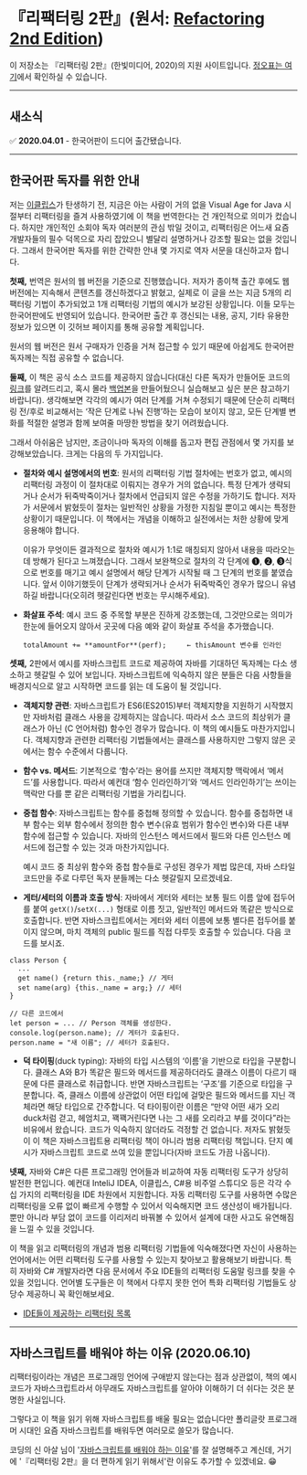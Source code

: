 # 『리팩터링 2판』(원서: [Refactoring 2nd Edition](https://www.amazon.com/dp/0134757599/))

이 저장소는 『리팩터링 2판』(한빛미디어, 2020)의 지원 사이트입니다.
[정오표는 여기](https://docs.google.com/document/d/1IP04YcBgwOfBexV1CPK3gLCr2gmQdPTas2pHcqPuCz4/edit#)에서 확인하실 수 있습니다.

---

## 새소식
:white_check_mark: **2020.04.01** - 한국어판이 드디어 출간됐습니다.

---

## 한국어판 독자를 위한 안내

저는 [이클립스](https://www.eclipse.org/)가 탄생하기 전, 지금은 아는 사람이 거의 없을 Visual Age for Java 시절부터 리팩터링을 즐겨 사용하였기에 이 책을 번역한다는 건 개인적으로 의미가 컸습니다. 하지만 개인적인 소회야 독자 여러분의 관심 밖일 것이고, 리팩터링은 어느새 요즘 개발자들의 필수 덕목으로 자리 잡았으니 별달리 설명하거나 강조할 필요는 없을 것입니다. 그래서 한국어판 독자를 위한 간략한 안내 몇 가지로 역자 서문을 대신하고자 합니다.

**첫째,** 번역은 원서의 웹 버전을 기준으로 진행했습니다. 저자가 종이책 출간 후에도 웹 버전에는 지속해서 콘텐츠를 갱신하겠다고 밝혔고, 실제로 이 글을 쓰는 지금 5개의 리팩터링 기법이 추가되었고 1개 리팩터링 기법의 예시가 보강된 상황입니다. 이들 모두는 한국어판에도 반영되어 있습니다. 한국어판 출간 후 갱신되는 내용, 공지, 기타 유용한 정보가 있으면 이 깃허브 페이지를 통해 공유할 계획입니다.

원서의 웹 버전은 원서 구매자가 인증을 거쳐 접근할 수 있기 때문에 아쉽게도 한국어판 독자께는 직접 공유할 수 없습니다.

**둘째,** 이 책은 공식 소스 코드를 제공하지 않습니다(대신 다른 독자가 만들어둔 코드의 [링크](https://github.com/wickedwukong/martin-fowler-refactoring-2nd)를 알려드리고, 혹시 몰라 [백업본](https://github.com/WegraLee/martin-fowler-refactoring-2nd)을 만들어뒀으니 실습해보고 싶은 분은 참고하기 바랍니다). 생각해보면 각각의 예시가 여러 단계를 거쳐 수정되기 때문에 단순히 리팩터링 전/후로 비교해서는 ‘작은 단계로 나눠 진행’하는 모습이 보이지 않고, 모든 단계별 변화를 적절한 설명과 함께 보여줄 마땅한 방법을 찾기 어려웠습니다.

그래서 아쉬움은 남지만, 조금이나마 독자의 이해를 돕고자 편집 관점에서 몇 가지를 보강해보았습니다. 크게는 다음의 두 가지입니다.

* **절차와 예시 설명에서의 번호**: 원서의 리팩터링 기법 절차에는 번호가 없고, 예시의 리팩터링 과정이 이 절차대로 이뤄지는 경우가 거의 없습니다. 특정 단계가 생략되거나 순서가 뒤죽박죽이거나 절차에서 언급되지 않은 수정을 가하기도 합니다. 저자가 서문에서 밝혔듯이 절차는 일반적인 상황을 가정한 지침일 뿐이고 예시는 특정한 상황이기 때문입니다. 이 책에서는 개념을 이해하고 실전에서는 처한 상황에 맞게 응용해야 합니다.

    이유가 무엇이든 결과적으로 절차와 예시가 1:1로 매칭되지 않아서 내용을 따라오는 데 방해가 된다고 느껴졌습니다. 그래서 보완책으로 절차의 각 단계에 ❶, ❷, ❸식으로 번호를 매기고 예시 설명에서 해당 단계가 시작될 때 그 단계의 번호를 붙였습니다. 앞서 이야기했듯이 단계가 생략되거나 순서가 뒤죽박죽인 경우가 많으니 유념하길 바랍니다(오히려 헷갈린다면 번호는 무시해주세요).
* **화살표 주석**: 예시 코드 중 주목할 부분은 진하게 강조했는데, 그것만으로는 의미가 한눈에 들어오지 않아서 곳곳에 다음 예와 같이 화살표 주석을 추가했습니다.

    ```
    totalAmount += **amountFor**(perf);     ← thisAmount 변수를 인라인
    ```

**셋째,** 2판에서 예시를 자바스크립트 코드로 제공하여 자바를 기대하던 독자께는 다소 생소하고 헷갈릴 수 있어 보입니다. 자바스크립트에 익숙하지 않은 분들은 다음 사항들을 배경지식으로 알고 시작하면 코드를 읽는 데 도움이 될 것입니다.

* **객체지향 관련**: 자바스크립트가 ES6(ES2015)부터 객체지향을 지원하기 시작했지만 자바처럼 클래스 사용을 강제하지는 않습니다. 따라서 소스 코드의 최상위가 클래스가 아닌 (C 언어처럼) 함수인 경우가 많습니다. 이 책의 예시들도 마찬가지입니다. 객체지향과 관련한 리팩터링 기법들에서는 클래스를 사용하지만 그렇지 않은 곳에서는 함수 수준에서 다룹니다.
* **함수 vs. 메서드**: 기본적으로 ‘함수’라는 용어를 쓰지만 객체지향 맥락에서 ‘메서드’를 사용합니다. 따라서 예컨대 ‘함수 인라인하기’와 ‘메서드 인라인하기’는 쓰이는 맥락만 다를 뿐 같은 리팩터링 기법을 가리킵니다.
* **중첩 함수**: 자바스크립트는 함수를 중첩해 정의할 수 있습니다. 함수를 중첩하면 내부 함수는 외부 함수에서 정의한 함수 변수(유효 범위가 함수인 변수)와 다른 내부 함수에 접근할 수 있습니다. 자바의 인스턴스 메서드에서 필드와 다른 인스턴스 메서드에 접근할 수 있는 것과 마찬가지입니다.

    예시 코드 중 최상위 함수와 중첩 함수들로 구성된 경우가 제법 많은데, 자바 스타일 코드만을 주로 다루던 독자 분들께는 다소 헷갈릴지 모르겠네요.
* **게터/세터의 이름과 호출 방식**: 자바에서 게터와 세터는 보통 필드 이름 앞에 접두어를 붙여 ```getX()```/```setX(...)``` 형태로 이름 짓고, 일반적인 메서드와 똑같은 방식으로 호출합니다. 반면 자바스크립트에서는 게터와 세터 이름에 보통 별다른 접두어를 붙이지 않으며, 마치 객체의 public 필드를 직접 다루듯 호출할 수 있습니다. 다음 코드를 보시죠.
```
class Person {
  ...
  get name() {return this._name;} // 게터
  set name(arg) {this._name = arg;} // 세터
}

// 다른 코드에서
let person = ... // Person 객체를 생성한다.
console.log(person.name); // 게터가 호출된다.
person.name = "새 이름"; // 세터가 호출된다.
```
* **덕 타이핑**(duck typing): 자바의 타입 시스템의 ‘이름’을 기반으로 타입을 구분합니다. 클래스 A와 B가 똑같은 필드와 메서드를 제공하더라도 클래스 이름이 다르기 때문에 다른 클래스로 취급합니다. 반면 자바스크립트는 ‘구조’를 기준으로 타입을 구분합니다. 즉, 클래스 이름에 상관없이 어떤 타입에 걸맞은 필드와 메서드를 지닌 객체라면 해당 타입으로 간주합니다. 덕 타이핑이란 이름은 “만약 어떤 새가 오리duck처럼 걷고, 헤엄치고, 꽥꽥거린다면 나는 그 새를 오리라고 부를 것이다”라는 비유에서 왔습니다.
코드가 익숙하지 않더라도 걱정할 건 없습니다. 저자도 밝혔듯이 이 책은 자바스크립트용 리팩터링 책이 아니라 범용 리팩터링 책입니다. 단지 예시가 자바스크립트 코드로 쓰여 있을 뿐입니다(자바 코드도 가끔 나옵니다).

**넷째,** 자바와 C#은 다른 프로그래밍 언어들과 비교하여 자동 리팩터링 도구가 상당히 발전한 편입니다. 예컨대 InteliJ IDEA, 이클립스, C#용 비주얼 스튜디오 등은 각각 수십 가지의 리팩터링을 IDE 차원에서 지원합니다. 자동 리팩터링 도구를 사용하면 수많은 리팩터링을 오류 없이 빠르게 수행할 수 있어서 익숙해지면 코드 생산성이 배가됩니다. 뿐만 아니라 부담 없이 코드를 이리저리 바꿔볼 수 있어서 설계에 대한 사고도 유연해짐을 느낄 수 있을 것입니다. 

이 책을 읽고 리팩터링의 개념과 범용 리팩터링 기법들에 익숙해졌다면 자신이 사용하는 언어에서는 어떤 리팩터링 도구를 사용할 수 있는지 찾아보고 활용해보기 바랍니다. 특히 자바와 C# 개발자라면 다음 문서에서 주요 IDE들의 리팩터링 도움말 링크를 찾을 수 있을 것입니다. 언어별 도구들은 이 책에서 다루지 못한 언어 특화 리팩터링 기법들도 상당수 제공하니 꼭 확인해보세요.

* [IDE들이 제공하는 리팩터링 목록](https://docs.google.com/spreadsheets/d/1nFx-PjZ9Qs3QBZFzaMo6MSUSrWjSsO-iz5kpBtlVRPQ/edit#gid=866204681)

---

## 자바스크립트를 배워야 하는 이유 (2020.06.10)

리팩터링이라는 개념은 프로그래밍 언어에 구애받지 않는다는 점과 상관없이,
책의 예시 코드가 자바스크립트라서 아무래도 자바스크립트를 알아야 이해하기 더 쉬다는 것은 분명한 사실입니다.

그렇다고 이 책을 읽기 위해 자바스크립트를 배울 필요는 없습니다만
폴리글랏 프로그래머 시대인 요즘 자바스크립트를 배워두면 여러모로 쓸모가 많습니다.

코딩의 신 아살 님이 '[자바스크립트를 배워야 하는 이유](https://www.youtube.com/watch?v=9yf-qgXZpw8)'를 잘 설명해주고 계신데,
거기에 '『리팩터링 2판』을 더 편하게 읽기 위해서'란 이유도 추가할 수 있겠네요. 😁
